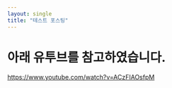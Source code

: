 ```yaml
---
layout: single
title: "테스트 포스팅"
---
```


# 아래 유투브를 참고하였습니다.

https://www.youtube.com/watch?v=ACzFIAOsfpM
